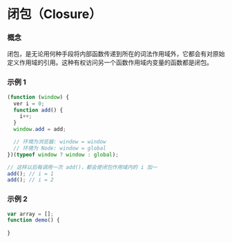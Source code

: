 # 闭包（Closure）

### 概念

闭包，是无论用何种手段将内部函数传递到所在的词法作用域外，它都会有对原始定义作用域的引用。这种有权访问另一个函数作用域内变量的函数都是闭包。

### 示例 1

```js
(function (window) {
  ver i = 0;
  function add() {
    i++;
  }
  window.add = add;

  // 环境为浏览器: window = window
  // 环境为 Node: window = global
})(typeof window ? window : global);

// 这样以后每调用一次 add()，都会使闭包作用域内的 i 加一
add(); // i = 1
add(); // i = 2
```


### 示例 2

```js
var array = [];
function demo() {
  
}
```